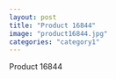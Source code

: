 ```yaml
---
layout: post
title: "Product 16844"
image: "product16844.jpg"
categories: "category1"
---
```

Product 16844
